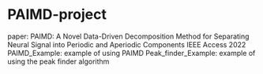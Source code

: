 # PAIMD-project
paper: PAIMD: A Novel Data-Driven Decomposition Method for Separating Neural Signal into Periodic and Aperiodic Components
IEEE Access 2022
PAIMD_Example: example of using PAIMD 
Peak_finder_Example: example of using the peak finder algorithm
